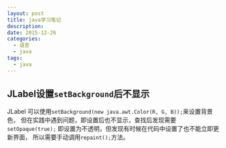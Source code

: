 ```yaml
---
layout: post
title: java学习笔记
description: 
date: 2015-12-26
categories: 
  - 语言
  - java
tags:
  - java
---
```


##	JLabel设置`setBackground`后不显示

JLabel 可以使用`setBackground(new java.awt.Color(R, G, B));`来设置背景色，
但在实践中遇到问题，即设置后也不显示，查找后发现需要`setOpaque(true);`
即设置为不透明，但发现有时候在代码中设置了也不能立即更新界面，
所以需要手动调用`repaint();`方法。
